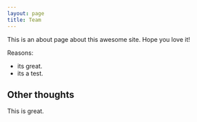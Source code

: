 ```yaml
---
layout: page
title: Team
---
```


This is an about page about this awesome site.
Hope you love it!

Reasons:
- its great.
- its a test.

## Other thoughts

This is great.
